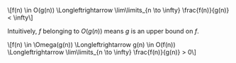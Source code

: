 \\[f(n) \in O(g(n)) \Longleftrightarrow \lim\limits_{n \to \infty} \frac{f(n)}{g(n)} < \infty\\]

Intuitively, $f$ belonging to $O(g(n))$ means $g$ is an upper bound on $f$.

\\[f(n) \in \Omega(g(n)) \Longleftrightarrow g(n) \in O(f(n)) \Longleftrightarrow \lim\limits_{n \to \infty} \frac{f(n)}{g(n)} > 0\\]